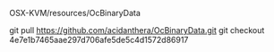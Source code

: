OSX-KVM/resources/OcBinaryData

git pull https://github.com/acidanthera/OcBinaryData.git
git checkout 4e7e1b7465aae297d706afe5de5c4d1572d86917
